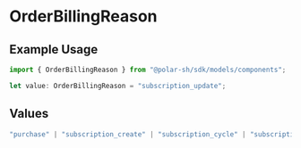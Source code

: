 # OrderBillingReason

## Example Usage

```typescript
import { OrderBillingReason } from "@polar-sh/sdk/models/components";

let value: OrderBillingReason = "subscription_update";
```

## Values

```typescript
"purchase" | "subscription_create" | "subscription_cycle" | "subscription_update"
```